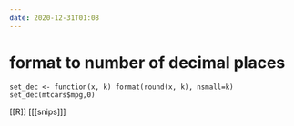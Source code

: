 ```yaml
---
date: 2020-12-31T01:08
---
```


# format to number of decimal places

    set_dec <- function(x, k) format(round(x, k), nsmall=k)
    set_dec(mtcars$mpg,0)

[[R]]
[[[snips]]]